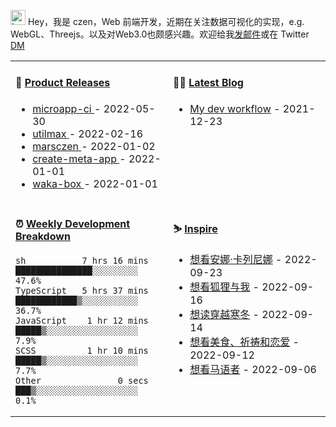 
<img src="https://github.com/marsczen/marsczen/blob/master/octocat.gif" alt="hey" width="24"> Hey，我是 czen，Web 前端开发，近期在关注数据可视化的实现，e.g. WebGL、Threejs。以及对Web3.0也颇感兴趣。欢迎给我[发邮件](mailto:pealstyle@gmail.com)或在 Twitter [DM](https://twitter.com/ac_czen)

<table width="800px">
<tr>
<td valign="top" width="50%">

#### 🌾 <a href="https://github.com/marsczen/marsczen/blob/master/releases.md" target="_blank">Product Releases</a>

<!-- recent_releases starts -->
* <a href='https://github.com/marsczen/microapp-ci/releases/tag/v0.1.6' target='_blank'>microapp-ci </a> - 2022-05-30
* <a href='https://github.com/marsczen/utilmax/releases/tag/v1.1.0' target='_blank'>utilmax </a> - 2022-02-16
* <a href='https://github.com/marsczen/marsczen/releases/tag/v0.0.1' target='_blank'>marsczen </a> - 2022-01-02
* <a href='https://github.com/marsczen/create-meta-app/releases/tag/v0.0.4' target='_blank'>create-meta-app </a> - 2022-01-01
* <a href='https://github.com/marsczen/waka-box/releases/tag/v3.0.1' target='_blank'>waka-box </a> - 2022-01-01
<!-- recent_releases ends -->

</td>
<td valign="top" width="50%">

#### 🧗‍♂️ <a href="https://github.com/marsczen/blog/issues" target="_blank">Latest Blog</a>

<!-- blog starts -->
* <a href='https://www.github.com/marsczen/blog/issues/1' target='_blank'>My dev workflow</a> - 2021-12-23
<!-- blog ends -->

</td>
</tr>
<tr>
<td valign="top" width="50%">

#### ⏰  <a href="https://gist.github.com/marsczen/0c39a3e7b4a372c6cff4a8714271308c" target="_blank">Weekly Development Breakdown</a>

<!-- code_time starts -->

```text
sh           7 hrs 16 mins  ███████████████░░░░░░░░░  47.6%
TypeScript   5 hrs 37 mins  ████████████▒░░░░░░░░░░░  36.7%
JavaScript    1 hr 12 mins  █████▒░░░░░░░░░░░░░░░░░░   7.9%
SCSS          1 hr 10 mins  █████▒░░░░░░░░░░░░░░░░░░   7.7%
Other               0 secs  ███▒░░░░░░░░░░░░░░░░░░░░   0.1%
```

<!-- code_time ends -->

</td>
<td valign="top" width="50%">

#### ⛷️ <a href="https://www.douban.com/people/yushangyuzui/" target="_blank">Inspire</a>

<!-- douban starts -->
* <a href='http://movie.douban.com/subject/6110546/' target='_blank'>想看安娜·卡列尼娜</a> - 2022-09-23
* <a href='http://movie.douban.com/subject/2028659/' target='_blank'>想看狐狸与我</a> - 2022-09-16
* <a href='https://book.douban.com/subject/34913571/' target='_blank'>想读穿越寒冬</a> - 2022-09-14
* <a href='http://movie.douban.com/subject/2033822/' target='_blank'>想看美食、祈祷和恋爱</a> - 2022-09-12
* <a href='http://movie.douban.com/subject/1297769/' target='_blank'>想看马语者</a> - 2022-09-06
<!-- douban ends -->

</td>
  </tr>
  </table>
